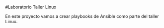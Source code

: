 #Laboratorio Taller Linux

En este proyecto vamos a crear playbooks de
Ansible como parte del taller Linux.
